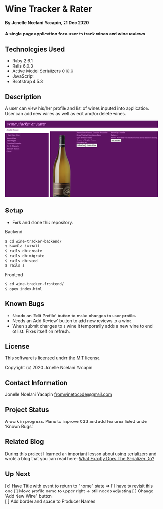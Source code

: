 # Wine Tracker & Rater
#### By Jonelle Noelani Yacapin, 21 Dec 2020
#### A single page application for a user to track wines and wine reviews. 

## Technologies Used
* Ruby 2.6.1
* Rails 6.0.3
* Active Model Serializers 0.10.0
* JavaScript
* Bootstrap 4.5.3

## Description
A user can view his/her profile and list of wines inputed into application.  User can add new wines as well as edit and/or delete wines.

[![Wine Tracker and Rater View](wine-view.png)](https://youtu.be/d00rt2eg4lA)

## Setup
* Fork and clone this repository.

Backend
```
$ cd wine-tracker-backend/
$ bundle install
$ rails db:create
$ rails db:migrate
$ rails db:seed
$ rails s
```
Frontend
```
$ cd wine-tracker-frontend/
$ open index.html
```

## Known Bugs
* Needs an ‘Edit Profile’ button to make changes to user profile.
* Needs an ‘Add Review’ button to add new reviews to a wine.
* When submit changes to a wine it temporarily adds a new wine to end of list.  Fixes itself on refresh.

## License
This software is licensed under the [MIT](https://choosealicense.com/licenses/mit/) license.

Copyright (c) 2020 Jonelle Noelani Yacapin

## Contact Information
Jonelle Noelani Yacapin fromwinetocode@gmail.com

## Project Status
A work in progress.  Plans to improve CSS and add features listed under ‘Known Bugs’.

## Related Blog
During this project I learned an important lesson about using serializers and wrote a blog that you can read here:  [What Exactly Does The Serializer Do?](https://levelup.gitconnected.com/what-exactly-does-the-serializer-do-9eee3c2e61b7?sk=301e7b30c351bab155b1a680b9bdbdf3)
>>>>>>>>>>>>>>>>>>>>>>>>>>>>>>>>>>>>>>>>>>>>>>>>>>>>>
## Up Next
[x] Have Title with event to return to "home" state  => I'll have to revisit this one
[ ] Move profile name to upper right  => still needs adjusting
[ ] Change 'Add New Wine" button  
[ ] Add border and space to Producer Names
